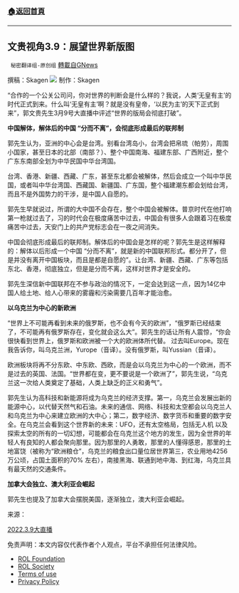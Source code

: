 ###  [:house:返回首頁](https://github.com/ourhimalayas/txt)
---


## 文贵视角3.9：展望世界新版图
` 秘密翻译组-原创组` [轉載自GNews](https://gnews.org/zh-hans/2137093/)

撰稿：Skagen
![](https://assets.gnews.org/wp-content/uploads/2022/03/您的重要创意.jpg)
制作：Skagen

“合作的一个公关公司问，你对世界的判断会是什么样的？我说，人类‘无皇有主’的时代正式到来。什么叫‘无皇有主’啊？就是没有皇帝，‘以民为主’的天下正式到来”，郭文贵先生3月9号大直播中评述“世界的版局会彻底打破”。

**中国解体，解体后的中国 “分而不离”，会彻底形成最后的联邦制**

郭先生认为，亚洲的中心会是台湾。别看台湾岛小，台湾会把帛琉（帕劳），周围小国家，甚至日本的北部（南部？）、整个中国南海、福建东部、广西附近，整个广东东南部全划为中华民国中华台湾国。

台湾、香港、新疆、西藏、广东，甚至东北都会被解体，然后会成立一个叫中华民国，或者叫中华台湾国、西藏国、新疆国、广东国，整个福建潮东都会划给台湾，而且不是外国势力的干涉，是中国人自愿的。

郭先生早就说过，所谓的大中国不会存在，整个中国会被解体。普京时代在他打响第一枪就过去了，习的时代会在极度痛苦中过去，中国会有很多人会跟着习在极度痛苦中过去，天安门上的共产党标志会在一夜之间消失。

中国会彻底形成最后的联邦制。解体后的中国会是怎样的呢？郭先生是这样解释的：解体以后形成一个中国 “分而不离”，就是新的中国联邦形式。都分开了，但是并没有离开中国板块，而且是都是自愿的”。让台湾、新疆、西藏、广东等包括东北、香港，彻底独立，但是是分而不离，这样对世界才是安全的。

郭先生深信新中国联邦在不参与政治的情况下，一定会达到这一点，因为14亿中国人给土地、给人心带来的雾霾和污染需要几百年才能治愈。

**以乌克兰为中心的新欧洲**

“世界上不可能再看到未来的俄罗斯，也不会有今天的欧洲”，“俄罗斯已经结束了，不可能再有俄罗斯存在，变化就会这么大”。郭先生的话让所有人震惊，“你会很快看到世界上，俄罗斯和欧洲被一个大的欧洲体所代替。 过去叫Europe。现在我告诉你，叫乌克兰洲，Yurope（音译）。没有俄罗斯，叫Yussian（音译）。

欧洲板块将再不分东欧、中东欧、西欧，而是会以乌克兰为中心的一个欧洲，而不是过去的英国、法国。“世界都在变，更不要说是一个欧洲了”，郭先生说，“乌克兰这一次给人类奠定了基础，人类上缺乏的正义和勇气”。

郭先生认为高科技和新能源将成为乌克兰的经济支撑。第一，乌克兰会发展出新的能源中心，以代替天然气和石油。未来的通信、网络、科技和太空都会以乌克兰人和乌克兰为中心来建立欧洲的大中心；第二，数字经济、数字货币和重要的数字安全。在乌克兰会看到这个世界新的未来：UFO，还有太空格局，包括无人机 以及探索太空的所有的一切幻想，可能都会在乌克兰这个地方的发生，因为全世界的年轻人有良知的人都会聚向那里。因为那里的人勇敢，那里的人懂得感恩，那里的土地富饶（被称为“欧洲粮仓”，乌克兰的粮食出口量位居世界第三，农业用地4256 万公顷，占国土面积的70% 左右），南接黑海、联通到地中海、到红海，乌克兰具有最天然的交通条件。

**加拿大会独立、澳大利亚会崛起**

郭先生也提及了加拿大会摆脱美国，逐渐独立，澳大利亚会崛起。

来源：

[2022.3.9大直播](https://gettr.com/post/pz1ocoe7cb)

 

免责声明：本文内容仅代表作者个人观点，平台不承担任何法律风险。

- [ROL Foundation](https://rolfoundation.org/)
- [ROL Society](https://rolsociety.org/)
- [Terms of use](https://gnews.org/terms-of-use-3/)
- [Privacy Policy](https://gnews.org/privacy-policy/)
